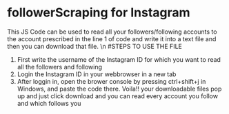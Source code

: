 # followerScraping for Instagram

This JS Code can be used to read all your followers/following accounts to the account prescribed in the line 1 of code and write it into a text file and then you can download that file. \n
#STEPS TO USE THE FILE
1. First write the username of the Instagram ID for which you want to read all the followers and following
2. Login the Instagram ID in your webbrowser in a new tab
3. After loggin in, open the brower console by pressing ctrl+shift+j in Windows, and paste the code there. 
Voila!! your downloadable files pop up and just click download and you can read every account you follow and which follows you

